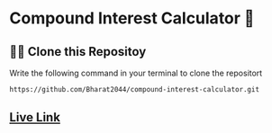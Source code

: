 # Compound Interest Calculator 🚀

## 🧑‍💻 Clone this Repositoy 
Write the following command in your terminal to clone the repositort

```sh
https://github.com/Bharat2044/compound-interest-calculator.git
```

## [Live Link](https://compound-interest-calculator-psi.vercel.app/)
